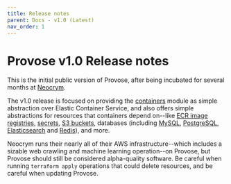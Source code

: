 ```yaml
---
title: Release notes
parent: Docs - v1.0 (Latest)
nav_order: 1
---
```


# Provose v1.0 Release notes

This is the initial public version of Provose, after being incubated for several months at [Neocrym](https://neocrym.com).

The v1.0 release is focused on providing the [containers](../reference/containers/) module as simple abstraction over Elastic Container Service, and also offers simple abstractions for resources that containers depend on--like [ECR image registries](../reference/images/), [secrets](../reference/secrets/), [S3 buckets](../reference/s3_buckets/), databases (including [MySQL](../reference/mysql_clusters/), [PostgreSQL](../reference/postgresql_clusters/), [Elasticsearch](../reference/elasticsearch_clusters/) and [Redis](../reference/redis_clusters/)), and more.

Neocrym runs their nearly all of their AWS infrastructure--which includes a sizable web crawling and machine learning operation--on Provose, but Provose should still be considered alpha-quality software. Be careful when running `terraform apply` operations that could delete resources, and be careful when updating Provose.
